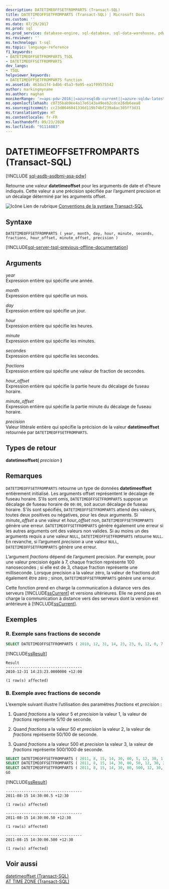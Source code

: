 ```yaml
---
description: DATETIMEOFFSETFROMPARTS (Transact-SQL)
title: DATETIMEOFFSETFROMPARTS (Transact-SQL) | Microsoft Docs
ms.custom: ''
ms.date: 07/29/2017
ms.prod: sql
ms.prod_service: database-engine, sql-database, sql-data-warehouse, pdw
ms.reviewer: ''
ms.technology: t-sql
ms.topic: language-reference
f1_keywords:
- DATETIMEOFFSETFROMPARTS_TSQL
- DATETIMEOFFSETFROMPARTS
dev_langs:
- TSQL
helpviewer_keywords:
- DATETIMEOFFSETFROMPARTS function
ms.assetid: 463da1f4-b4b6-45a3-9a95-ea1f99575542
author: markingmyname
ms.author: maghan
monikerRange: '>=aps-pdw-2016||=azuresqldb-current||=azure-sqldw-latest||>=sql-server-2016||=sqlallproducts-allversions||>=sql-server-linux-2017||=azuresqldb-mi-current'
ms.openlocfilehash: c0735bab9ee4a17e6143a49eeb2cdce26db6eea8
ms.sourcegitcommit: cc23d8646041336d119b74bf239a6ac305ff3d31
ms.translationtype: HT
ms.contentlocale: fr-FR
ms.lasthandoff: 09/23/2020
ms.locfileid: "91114883"
---
```

# <a name="datetimeoffsetfromparts-transact-sql"></a>DATETIMEOFFSETFROMPARTS (Transact-SQL)
[!INCLUDE [sql-asdb-asdbmi-asa-pdw](../../includes/applies-to-version/sql-asdb-asdbmi-asa-pdw.md)]

Retourne une valeur **datetimeoffset** pour les arguments de date et d’heure indiqués. Cette valeur a une précision spécifiée par l’argument precision et un décalage déterminé par les arguments offset.  
  
![Icône Lien de rubrique](../../database-engine/configure-windows/media/topic-link.gif "Icône du lien de rubrique") [Conventions de la syntaxe Transact-SQL](../../t-sql/language-elements/transact-sql-syntax-conventions-transact-sql.md)
  
## <a name="syntax"></a>Syntaxe  
  
```syntaxsql
DATETIMEOFFSETFROMPARTS ( year, month, day, hour, minute, seconds, fractions, hour_offset, minute_offset, precision )  
```  
  
[!INCLUDE[sql-server-tsql-previous-offline-documentation](../../includes/sql-server-tsql-previous-offline-documentation.md)]

## <a name="arguments"></a>Arguments

*year*  
Expression entière qui spécifie une année.  
  
*month*  
Expression entière qui spécifie un mois.  
  
*day*  
Expression entière qui spécifie un jour.  
  
*hour*  
Expression entière qui spécifie les heures.  
  
*minute*  
Expression entière qui spécifie les minutes.  
  
*secondes*  
Expression entière qui spécifie les secondes.  
  
*fractions*  
Expression entière qui spécifie une valeur de fraction de secondes.  
  
*hour_offset*  
Expression entière qui spécifie la partie heure du décalage de fuseau horaire.  
  
*minute_offset*  
Expression entière qui spécifie la partie minute du décalage de fuseau horaire.  
  
*precision*  
Valeur littérale entière qui spécifie la précision de la valeur **datetimeoffset** retournée par `DATETIMEOFFSETFROMPARTS`.  
  
## <a name="return-types"></a>Types de retour
**datetimeoffset(** *precision* **)**  
  
## <a name="remarks"></a>Remarques  

`DATETIMEOFFSETFROMPARTS` retourne un type de données **datetimeoffset** entièrement initialisé. Les arguments offset représentent le décalage de fuseau horaire. S’ils sont omis, `DATETIMEOFFSETFROMPARTS` suppose un décalage de fuseau horaire de `00:00`, soit aucun décalage de fuseau horaire. S’ils sont spécifiés, `DATETIMEOFFSETFROMPARTS` attend des valeurs, toutes deux positives ou négatives, pour les deux arguments. Si *minute_offset* a une valeur et *hour_offset* non, `DATETIMEOFFSETFROMPARTS` génère une erreur. `DATETIMEOFFSETFROMPARTS` génère également une erreur si les autres arguments ont des valeurs non valides. Si au moins un des arguments requis a une valeur `NULL`, `DATETIMEOFFSETFROMPARTS` retourne `NULL`. En revanche, si l’argument *precision* a une valeur `NULL`, `DATETIMEOFFSETFROMPARTS` génère une erreur.  
  
L’argument *fractions* dépend de l’argument precision. Par exemple, pour une valeur precision égale à 7, chaque fraction représente 100 nanosecondes ; si elle est de 3, chaque fraction représente une milliseconde. Lorsque precision a la valeur zéro, la valeur de fractions doit également être zéro ; sinon, `DATETIMEOFFSETFROMPARTS` génère une erreur.  
  
Cette fonction prend en charge la communication à distance vers des serveurs [!INCLUDE[ssCurrent](../../includes/sscurrent-md.md)] et versions ultérieures. Elle ne prend pas en charge la communication à distance vers des serveurs dont la version est antérieure à [!INCLUDE[ssCurrent](../../includes/sscurrent-md.md)].
  
## <a name="examples"></a>Exemples  
  
### <a name="a-an-example-without-fractions-of-a-second"></a>R. Exemple sans fractions de seconde  
  
```sql
SELECT DATETIMEOFFSETFROMPARTS ( 2010, 12, 31, 14, 23, 23, 0, 12, 0, 7 ) AS Result;  
```  
  
[!INCLUDE[ssResult](../../includes/ssresult-md.md)]
  
```
Result  
----------------------------------
2010-12-31 14:23:23.0000000 +12:00  
  
(1 row(s) affected)  
```  
  
### <a name="b-example-with-fractions-of-a-second"></a>B. Exemple avec fractions de seconde  

L’exemple suivant illustre l’utilisation des paramètres *fractions* et *precision* :  

1. Quand *fractions* a la valeur 5 et *precision* la valeur 1, la valeur de *fractions* représente 5/10 de seconde.  

2. Quand *fractions* a la valeur 50 et *precision* la valeur 2, la valeur de *fractions* représente 50/100 de seconde.  

3. Quand *fractions* a la valeur 500 et *precision* la valeur 3, la valeur de *fractions* représente 500/1000 de seconde.  
  
```sql
SELECT DATETIMEOFFSETFROMPARTS ( 2011, 8, 15, 14, 30, 00, 5, 12, 30, 1 );  
SELECT DATETIMEOFFSETFROMPARTS ( 2011, 8, 15, 14, 30, 00, 50, 12, 30, 2 );  
SELECT DATETIMEOFFSETFROMPARTS ( 2011, 8, 15, 14, 30, 00, 500, 12, 30, 3 );  
GO  
```  
  
[!INCLUDE[ssResult](../../includes/ssresult-md.md)]
  
```
----------------------------------  
2011-08-15 14:30:00.5 +12:30  
  
(1 row(s) affected)  
  
----------------------------------  
2011-08-15 14:30:00.50 +12:30  
  
(1 row(s) affected)  
  
----------------------------------  
2011-08-15 14:30:00.500 +12:30  
  
(1 row(s) affected)  
```  
  
## <a name="see-also"></a>Voir aussi
[datetimeoffset &#40;Transact-SQL&#41;](../../t-sql/data-types/datetimeoffset-transact-sql.md)  
[AT TIME ZONE &#40;Transact-SQL&#41;](../../t-sql/queries/at-time-zone-transact-sql.md)
  
  


